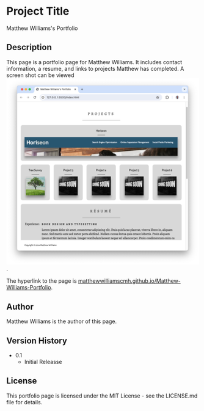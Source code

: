 # Project Title

Matthew Williams's Portfolio

## Description

This page is a portfolio page for Matthew Williams. It includes contact information, a resume, and links to projects Matthew has completed. A screen shot can be viewed ![Matthew Williams's Portfolio](./assets/Matthew-Williams-Portfolio.jpg).

The hyperlink to the page is [matthewwilliamscmh.github.io/Matthew-Williams-Portfolio](https://matthewwilliamscmh.github.io/Matthew-Williams-Portfolio).

## Author

Matthew Williams is the author of this page.

## Version History

* 0.1
    * Initial Releasse

## License

This portfolio page is licensed under the MIT License - see the LICENSE.md file for details.
